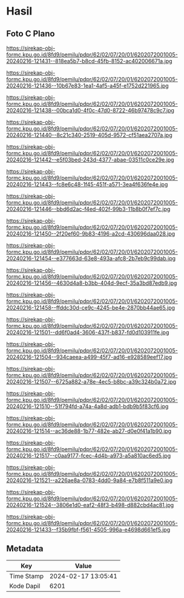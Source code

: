 # Hasil

## Foto C Plano

https://sirekap-obj-formc.kpu.go.id/8fd9/pemilu/pdpr/62/02/07/20/01/6202072001005-20240216-121431--818ea5b7-b8cd-45fb-8152-ac402006671a.jpg

https://sirekap-obj-formc.kpu.go.id/8fd9/pemilu/pdpr/62/02/07/20/01/6202072001005-20240216-121436--10b67e83-1ea1-4af5-a45f-e1752d221965.jpg

https://sirekap-obj-formc.kpu.go.id/8fd9/pemilu/pdpr/62/02/07/20/01/6202072001005-20240216-121438--00bca1d0-4f0c-47d0-8722-46b97478c9c7.jpg

https://sirekap-obj-formc.kpu.go.id/8fd9/pemilu/pdpr/62/02/07/20/01/6202072001005-20240216-121440--8c21c340-2519-405d-9572-cf51aea2707a.jpg

https://sirekap-obj-formc.kpu.go.id/8fd9/pemilu/pdpr/62/02/07/20/01/6202072001005-20240216-121442--e5f03bed-243d-4377-abae-03511c0ce29e.jpg

https://sirekap-obj-formc.kpu.go.id/8fd9/pemilu/pdpr/62/02/07/20/01/6202072001005-20240216-121443--fc8e6c48-1f45-451f-a571-3ea4f636fe4e.jpg

https://sirekap-obj-formc.kpu.go.id/8fd9/pemilu/pdpr/62/02/07/20/01/6202072001005-20240216-121446--bbd6d2ac-f4ed-402f-99b3-11b8b0f7ef7c.jpg

https://sirekap-obj-formc.kpu.go.id/8fd9/pemilu/pdpr/62/02/07/20/01/6202072001005-20240216-121450--2f20ef60-9b83-4196-a2cd-430696daa028.jpg

https://sirekap-obj-formc.kpu.go.id/8fd9/pemilu/pdpr/62/02/07/20/01/6202072001005-20240216-121454--e377663d-63e8-493a-afc8-2b7eb9c99dab.jpg

https://sirekap-obj-formc.kpu.go.id/8fd9/pemilu/pdpr/62/02/07/20/01/6202072001005-20240216-121456--4630d4a8-b3bb-404d-9ecf-35a3bd87edb9.jpg

https://sirekap-obj-formc.kpu.go.id/8fd9/pemilu/pdpr/62/02/07/20/01/6202072001005-20240216-121458--ffddc30d-ce9c-4245-be4e-2870bb44ae65.jpg

https://sirekap-obj-formc.kpu.go.id/8fd9/pemilu/pdpr/62/02/07/20/01/6202072001005-20240216-121501--dd6f0ad4-3606-437f-b837-fd0d103911fe.jpg

https://sirekap-obj-formc.kpu.go.id/8fd9/pemilu/pdpr/62/02/07/20/01/6202072001005-20240216-121504--934caeea-a499-45f7-ad16-e928589eef17.jpg

https://sirekap-obj-formc.kpu.go.id/8fd9/pemilu/pdpr/62/02/07/20/01/6202072001005-20240216-121507--6725a882-a78e-4ec5-b8bc-a39c324b0a72.jpg

https://sirekap-obj-formc.kpu.go.id/8fd9/pemilu/pdpr/62/02/07/20/01/6202072001005-20240216-121510--51f794fd-a74a-4a8d-adb1-bdb9b5f83cf6.jpg

https://sirekap-obj-formc.kpu.go.id/8fd9/pemilu/pdpr/62/02/07/20/01/6202072001005-20240216-121514--ac36de88-1b77-482e-ab27-d0e0f41a1b90.jpg

https://sirekap-obj-formc.kpu.go.id/8fd9/pemilu/pdpr/62/02/07/20/01/6202072001005-20240216-121517--c0aa9177-fcec-4d4b-a973-a5a810ac6ed5.jpg

https://sirekap-obj-formc.kpu.go.id/8fd9/pemilu/pdpr/62/02/07/20/01/6202072001005-20240216-121521--a226ae8a-0783-4dd0-9a84-e7b8f511a9e0.jpg

https://sirekap-obj-formc.kpu.go.id/8fd9/pemilu/pdpr/62/02/07/20/01/6202072001005-20240216-121524--3806e1d0-eaf2-48f3-b498-d882cbd4ac81.jpg

https://sirekap-obj-formc.kpu.go.id/8fd9/pemilu/pdpr/62/02/07/20/01/6202072001005-20240216-121433--f35b9fbf-f561-4505-996a-e4698d661ef5.jpg


## Metadata

| Key        | Value               |
| ---------- | ------------------- |
| Time Stamp | 2024-02-17 13:05:41 |
| Kode Dapil | 6201                |



